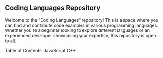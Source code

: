 ## Coding Languages Repository

Welcome to the "Coding Languages" repository! This is a space where you can find and contribute code examples in various programming languages. Whether you're a beginner looking to explore different languages or an experienced developer showcasing your expertise, this repository is open to all.

Table of Contents:
JavaScript
C++